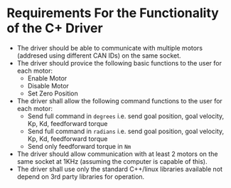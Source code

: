 # Requirements For the Functionality of the C+ Driver

- The driver should be able to communicate with multiple motors (addresed using different CAN IDs) on the same socket.
- The driver should provice the following basic functions to the user for each motor:
    - Enable Motor
    - Disable Motor
    - Set Zero Position
- The driver shall allow the following command functions to the user for each motor:
    - Send full command in `degrees` i.e. send goal position, goal velocity, Kp, Kd, feedforward torque
    - Send full command in `radians` i.e. send goal position, goal velocity, Kp, Kd, feedforward torque
    - Send only feedforward torque in `Nm`
- The driver should allow communication with at least 2 motors on the same socket at 1KHz (assuming the computer is capable of this).
- The driver shall use only the standard C++/linux libraries available not depend on 3rd party libraries for operation.